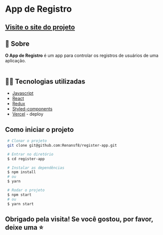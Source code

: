 <h1>
  App de Registro
</h1>

<h2><a href="https://register-app-blond.vercel.app/">Visite o site do projeto</a></h2>

## 📗 Sobre
**O App de Registro** é um app para controlar os registros de usuários de uma aplicação.
<br>
<br>

## 🧑‍💻 Tecnologias utilizadas
 - [Javascript](https://developer.mozilla.org/pt-BR/docs/Web/JavaScript)
 - [React](https://pt-br.reactjs.org/docs/getting-started.html)
 - [Redux](https://redux.js.org/)
 - [Styled-components](https://styled-components.com/docs)
 - [Vercel](https://vercel.com/renansf8) -  deploy

 ##  Como iniciar o projeto
 ```bash
  # Clonar o projeto
  git clone git@github.com:Renansf8/register-app.git
 ````

 ```bash
  # Entrar no diretório
  $ cd register-app
 ````

 ```bash
  # Instalar as dependências
  $ npm install
  # ou
  $ yarn
 ````

 ```bash
  # Rodar o projeto
  $ npm start
  # ou
  $ yarn start
 ````

 <h2>Obrigado pela visita! Se você gostou, por favor, deixe uma ⭐</h2>
